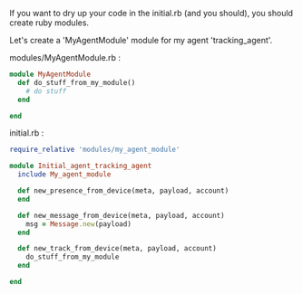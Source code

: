 If you want to dry up your code in the initial.rb (and you should), you should create ruby modules.

Let's create a 'MyAgentModule' module for my agent 'tracking_agent'.


modules/MyAgentModule.rb :

``` ruby
module MyAgentModule
  def do_stuff_from_my_module()
    # do stuff
  end

end
```

initial.rb :

``` ruby
require_relative 'modules/my_agent_module'

module Initial_agent_tracking_agent
  include My_agent_module

  def new_presence_from_device(meta, payload, account)
  end

  def new_message_from_device(meta, payload, account)
    msg = Message.new(payload)
  end

  def new_track_from_device(meta, payload, account)
    do_stuff_from_my_module
  end

end
```

